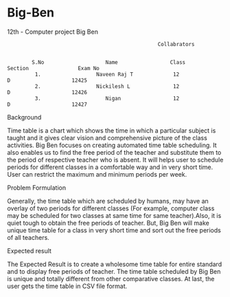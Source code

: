 # Big-Ben
12th - Computer project
                                                                Big Ben

                                                     Collabrators 


            S.No                    Name                 Class                Section                Exam No
             1.                  Naveen Raj T             12                     D                    12425
             2.                  Nickilesh L              12                     D                    12426
             3.                     Nigan                 12                     D                    12427

       
Background  

Time table is a chart which shows the time in which a particular subject is taught and it gives clear vision and comprehensive picture of the class activities. Big Ben focuses on creating automated time table scheduling. It also enables us to find the free period of the teacher and substitute them to the period of respective teacher who is absent. It will helps user to schedule periods for different classes in a comfortable way and in very short time. User can restrict the maximum and minimum periods per week.

Problem Formulation

Generally, the time table which are scheduled by humans, may have an overlay of two periods for different classes (For example, computer class may be scheduled for two classes at same time for same teacher).Also, it is quiet tough to obtain the free periods of teacher. 
But, Big Ben will make unique time table for a class in very short time and sort out the free periods of all teachers.
 
Expected result 

The Expected Result is to create a wholesome time table for entire standard and to display free periods of teacher. The time table scheduled by Big Ben is unique and totally different from other comparative classes. At last, the user gets the time table in CSV file format.



